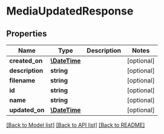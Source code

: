 # MediaUpdatedResponse

## Properties
Name | Type | Description | Notes
------------ | ------------- | ------------- | -------------
**created_on** | [**\DateTime**](\DateTime.md) |  | [optional] 
**description** | **string** |  | [optional] 
**filename** | **string** |  | [optional] 
**id** | **string** |  | [optional] 
**name** | **string** |  | [optional] 
**updated_on** | [**\DateTime**](\DateTime.md) |  | [optional] 

[[Back to Model list]](../../README.md#documentation-for-models) [[Back to API list]](../../README.md#documentation-for-api-endpoints) [[Back to README]](../../README.md)

